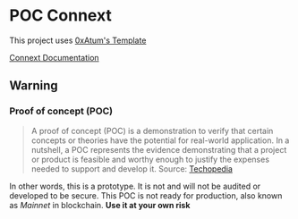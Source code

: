 
# POC Connext
This project uses [0xAtum's Template](https://github.com/0xAtum/template-solidity-project)

[Connext Documentation](https://docs.connext.network/)

## Warning

### Proof of concept (POC)
> A proof of concept (POC) is a demonstration to verify that certain
> concepts or theories have the potential for real-world application. In
> a nutshell, a POC represents the evidence demonstrating that a project
> or product is feasible and worthy enough to justify the expenses
> needed to support and develop it.
> Source: [Techopedia](https://www.techopedia.com/definition/4066/proof-of-concept-poc)

In other words, this is a prototype. It is not and will not be audited or developed to be secure. This POC is not ready for production, also known as *Mainnet* in blockchain. **Use it at your own risk**
